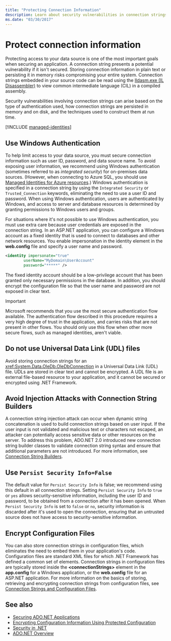```yaml
---
title: "Protecting Connection Information"
description: Learn about security vulnerabilities in connection strings, which can arise due to how connection strings are constructed and persisted and authentication type.
ms.date: "03/30/2017"
---
```

# Protect connection information

Protecting access to your data source is one of the most important goals when securing an application. A connection string presents a potential vulnerability if it isn't secured. Storing connection information in plain text or persisting it in memory risks compromising your entire system. Connection strings embedded in your source code can be read using the [Ildasm.exe (IL Disassembler)](../../tools/ildasm-exe-il-disassembler.md) to view common intermediate language (CIL) in a compiled assembly.

Security vulnerabilities involving connection strings can arise based on the type of authentication used, how connection strings are persisted in memory and on disk, and the techniques used to construct them at run time.

[!INCLUDE [managed-identities](../../includes/managed-identities.md)]

## Use Windows Authentication

 To help limit access to your data source, you must secure connection information such as user ID, password, and data source name. To avoid exposing user information, we recommend using Windows authentication (sometimes referred to as *integrated security*) for on-premises data sources. (However, when connecting to Azure SQL, you should use [Managed Identities for Azure resources](/sql/connect/ado-net/sql/azure-active-directory-authentication#using-managed-identity-authentication).) Windows authentication is specified in a connection string by using the `Integrated Security` or `Trusted_Connection` keywords, eliminating the need to use a user ID and password. When using Windows authentication, users are authenticated by Windows, and access to server and database resources is determined by granting permissions to Windows users and groups.

 For situations where it's not possible to use Windows authentication, you must use extra care because user credentials are exposed in the connection string. In an ASP.NET application, you can configure a Windows account as a fixed identity that is used to connect to databases and other network resources. You enable impersonation in the identity element in the **web.config** file and specify a user name and password.

```xml
<identity impersonate="true"
        userName="MyDomain\UserAccount"
        password="*****" />
```

The fixed identity account should be a low-privilege account that has been granted only necessary permissions in the database. In addition, you should encrypt the configuration file so that the user name and password are not exposed in clear text.

> [!IMPORTANT]
> Microsoft recommends that you use the most secure authentication flow available. The authentication flow described in this procedure requires a very high degree of trust in the application, and carries risks that are not present in other flows. You should only use this flow when other more secure flows, such as managed identities, aren't viable.

## Do not use Universal Data Link (UDL) files

 Avoid storing connection strings for an <xref:System.Data.OleDb.OleDbConnection> in a Universal Data Link (UDL) file. UDLs are stored in clear text and cannot be encrypted. A UDL file is an external file-based resource to your application, and it cannot be secured or encrypted using .NET Framework.

## Avoid Injection Attacks with Connection String Builders

 A connection string injection attack can occur when dynamic string concatenation is used to build connection strings based on user input. If the user input is not validated and malicious text or characters not escaped, an attacker can potentially access sensitive data or other resources on the server. To address this problem, ADO.NET 2.0 introduced new connection string builder classes to validate connection string syntax and ensure that additional parameters are not introduced. For more information, see [Connection String Builders](connection-string-builders.md).

## Use `Persist Security Info=False`

The default value for `Persist Security Info` is false; we recommend using this default in all connection strings. Setting `Persist Security Info` to `true` or `yes` allows security-sensitive information, including the user ID and password, to be obtained from a connection after it has been opened. When `Persist Security Info` is set to `false` or `no`, security information is discarded after it's used to open the connection, ensuring that an untrusted source does not have access to security-sensitive information.

## Encrypt Configuration Files

 You can also store connection strings in configuration files, which eliminates the need to embed them in your application's code. Configuration files are standard XML files for which .NET Framework has defined a common set of elements. Connection strings in configuration files are typically stored inside the **\<connectionStrings>** element in the **app.config** for a Windows application, or the **web.config** file for an ASP.NET application. For more information on the basics of storing, retrieving and encrypting connection strings from configuration files, see [Connection Strings and Configuration Files](connection-strings-and-configuration-files.md).

## See also

- [Securing ADO.NET Applications](securing-ado-net-applications.md)
- [Encrypting Configuration Information Using Protected Configuration](/previous-versions/aspnet/53tyfkaw(v=vs.100))
- [Security in .NET](../../../standard/security/index.md)
- [ADO.NET Overview](ado-net-overview.md)
